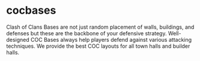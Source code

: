 # cocbases
Clash of Clans Bases are not just random placement of walls, buildings, and defenses but these are the backbone of your defensive strategy. Well-designed COC Bases always help players defend against various attacking techniques. We provide the best COC layouts for all town halls and builder halls.
